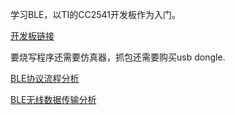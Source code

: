 学习BLE，以TI的CC2541开发板作为入门。

[开发板链接](https://detail.tmall.com/item.htm?spm=a230r.1.14.6.123879cesIBgDQ&id=564867661483&cm_id=140105335569ed55e27b&abbucket=13)

要烧写程序还需要仿真器，抓包还需要购买usb dongle.

[BLE协议流程分析](./BLE协议流程分析.md)

[BLE无线数据传输分析](./BLE无线数据传输分析.md)



